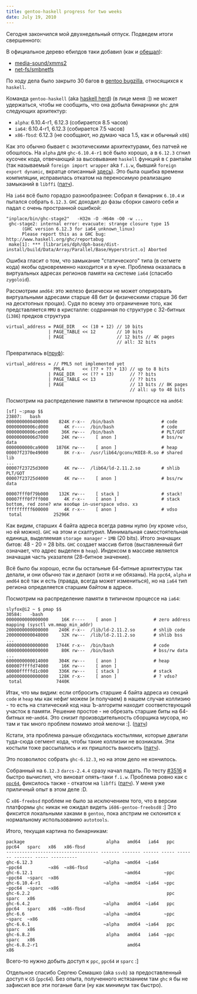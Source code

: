 ```yaml
---
title: gentoo-haskell progress for two weeks
date: July 19, 2010
---
```


Сегодня закончился мой двухнедельный отпуск. Подведем итоги свершенного:

В официальное дерево ебилдов таки добавил (как и [обещал](/2009/12/11/gentoo-new-dev-request/)):

*   [media-sound/xmms2](http://packages.gentoo.org/package/media-sound/xmms2)
*   [net-fs/smbnetfs](http://packages.gentoo.org/package/net-fs/smbnetfs)

По ходу дела было закрыто 30 багов в [gentoo bugzilla](http://bugs.gentoo.org), относящихся к `haskell`.

Команда `gentoo-haskell` (aka [haskell herd](http://www.gentoo.org/proj/en/prog_lang/haskell/index.xml))
(в лице меня :]) не может удержаться, чтобы не сообщить, что она добыла бинарники `ghc` для следующих архитектур:

*   `alpha`: 6.10.4-r1, 6.12.3 (собирается 8.5 часов)
*   `ia64`: 6.10.4-r1, 6.12.3 (собирается 7.5 часов)
*   `x86-fbsd`: 6.12.3 (не сообщают, но думаю часа 1.5, как и обычный `x86`)

Как это обычно бывает с экзотическими архитектурами, без патчей не обошлось.<!--more-->
На `alpha` для `ghc-6.10.4-r1` всё было хорошо, а в `6.12.3` сгнил кусочек кода,
отвечающий за высовывание `haskell` функций в `C` рантайм (так называемый
`foreign import wrapper` aka `f.i.w`, бывший `foreign export dynamic`,
вкратце описанный [здесь](/2010/04/02/ghc-fixing-libffi-on-powerpc64/)).
Это была ошибка времени компиляции, исправилась откатом на переносимую
реализацию замыканий в `libffi` ([патч](http://darcs.haskell.org/cgi-bin/darcsweb.cgi?r=ghc;a=darcs_commitdiff;h=20100708065318-6895e-1e7f098b8589da683d6aa48ee7165d0760b2686d.gz)).

На `ia64` всё было горадзо разнообразнее:
Собрал я бинарник `6.10.4` и пытался собрать `6.12.3`. `GHC` доходил до фазы сборки
самого себя и падал с очень пространной ошибкой:

~~~~
"inplace/bin/ghc-stage2"   -H32m -O -H64m -O0 -w ...
 ghc-stage2: internal error: evacuate: strange closure type 15
      (GHC version 6.12.3 for ia64_unknown_linux)
      Please report this as a GHC bug:  http://www.haskell.org/ghc/reportabug
 make[1]: *** [libraries/dph/dph-base/dist-install/build/Data/Array/Parallel/Base/Hyperstrict.o] Aborted
~~~~

Ошибка гласит о том, что замыкание "статического" типа (в сегмете кода) якобы одновременно находится и в куче.
Проблема оказалась в виртуальных адресах регионов памяти на системе `ia64` (спасибо `zygoloid`).

Рассмотрим `amd64`: это железо физически не может оперировать виртуальными адресами старше 48 бит
(и физическими старше 36 бит на десктопных процах). Судя по всему это ограничение того, как
представляется `MMU` в кристалле: содранная по структуре с 32-битных (`i386`) предков структура

    virtual_address = PAGE_DIR   << (10 + 12) // 10 bits
                    | PAGE_TABLE << 12        // 10 bits
                    | PAGE                    // 12 bits // 4K pages
                                              // all: 32 bits

Превратилась в([пруф](http://en.wikipedia.org/wiki/X86-64#Page_table_structure)):

    virtual_address = // PML5 not implemented yet
                      PML4       << (?? + ?? + 13) // up to 8 bits
                    | PAGE_DIR   << (?? + 13)      // ?? bits
                    | PAGE_TABLE << 13             // ?? bits
                    | PAGE                         // 13 bits // 8K pages
                                                   // all: up to 48 bits

Посмотрим на распределение памяти в типичном процессе на `amd64`:

~~~~
[sf] ~:pmap $$
23807:   bash
0000000000400000    824K r-x--  /bin/bash                  # code
00000000006cd000      4K r----  /bin/bash                  # code
00000000006ce000     36K rw---  /bin/bash                  # PLT/GOT
00000000006d7000     24K rw---    [ anon ]                 # bss/rw data
0000000000ca9000   1876K rw---    [ anon ]                 # heap
00007f2370e49000      8K r-x--  /usr/lib64/gconv/KOI8-R.so # shared lib
...
00007f23725d3000      4K rw---  /lib64/ld-2.11.2.so        # shlib PLT/GOT
00007f23725d4000      4K rw---    [ anon ]                 # bss/rw data

00007fff0f79b000    132K rw---    [ stack ]                # stack!
00007fff0f7ff000      4K r-x--    [ anon ]                 # stack bottom, red zone? или вообще in-userspace vdso. хз
ffffffffff600000      4K r-x--    [ anon ]                 # vdso
 total            25296K
~~~~

Как видим, старших 4 байта адреса всегда равны нулю (ну кроме `vdso`, но ей можно).
`GHC` на этом и схалтурил. Минимальная самостоятельная единица, выделяемая `storage manager` - `1MB` (20 bits).
Итого значащих битов: 48 - 20 = 28 bits. `GHC` создает массив битов (выставленный бит означает,
что адрес выделен в `heap`). Индексом в массиве является значащая часть указателя (28-битное значение).

Всё было бы хорошо, если бы остальные 64-битные архитектуры так делали, и они обычно так и делают (хотя и не обязаны).
На `ppc64`, `alpha` и `amd64` всё так и есть (правда, всегда может измениться),
но на `ia64` тип региона определяется старшим байтом в адресе.

Посмотрим на распределение памяти в типичном процессе на `ia64`:

~~~~
slyfox@i2 ~ $ pmap $$
30584:   -bash
0000000000000000     16K r----    [ anon ]              # zero address mapping (sysctl vm.mmap_min_addr)
2000000000000000    240K r-x--  /lib/ld-2.11.2.so       # shlib code
2000000000048000     32K rw---  /lib/ld-2.11.2.so       # shlib bss
...
4000000000000000   1744K r-x--  /bin/bash               # code
6000000000000000     80K rw---  /bin/bash               # bss/rw data
...
6000000000014000    304K rw---    [ anon ]              # heap
600007ffffd74000     16K rw---    [ anon ]
60000fffffd1c000    336K rw---    [ stack ]             # stack
a000000000000000    128K r-x--    [ anon ]              # ? vdso?
 total             7440K
~~~~

Итак, что мы видим: если отбросить старшие 4 байта адреса из секций `code` и `heap` мы как нефиг
можем (и получаем) в нашем случае коллизию - то есть на статический код наш Ъ-алгоритм находит
соответствующий участок в памяти. Решение простое - не обрезать старшие биты на 64-битных не-`amd64`.
Это снизит производительность сборщика мусора, но там и так много проблем помимо этой мелочи :]. ([патч](http://darcs.haskell.org/cgi-bin/darcsweb.cgi?r=ghc;a=darcs_commitdiff;h=20100709115917-6895e-c85e49343d85060ec90f07edd4fcef1d84a9ef3a.gz))

Кстати, эта проблема раньше обходилась костылями, которые двигали туда-сюда сегмент кода, чтобы такие
коллизии не возникали. Эти костыли тоже рассыпались и их пришлость выкосить ([патч](http://darcs.haskell.org/cgi-bin/darcsweb.cgi?r=ghc;a=darcs_commitdiff;h=20100708180943-6895e-d32465a82d9ef3a8197f1a9440809ffd948b1e54.gz)).

Это позволилос собрать `ghc-6.12.3`, но на этом дело не кончилось.

Собранный на `6.12.3` `darcs-2.4.4` сразу начал падать. По тесту [#3516](http://hackage.haskell.org/trac/ghc/ticket/3516)
я быстро вычислил, что виноват опять-таки `f.i.w`.
Проблема ровно как с [`ppc64`](/2010/04/02/ghc-fixing-libffi-on-powerpc64/),
фиксилось также - откатом на `libffi` ([патч](http://darcs.haskell.org/cgi-bin/darcsweb.cgi?r=ghc;a=darcs_commitdiff;h=20100709213922-6895e-cd19f733b120f43137ac7ed811187a550eb5b668.gz)).
У меня уже приличный опыт в этом деле :D.

С `x86-freebsd` проблем не было за исключением того, что в версии платформы `ghc` никак не ожидал видеть
`i686-gentoo-freebsd8` :]
Это фиксится локальными хаками в `gentoo`, пока апстрим не склонится к нормальному использованию `autotools`.

Итого, текущая картина по бинарникам:

~~~~
package                               alpha   amd64   ia64   ppc   ppc64   sparc   x86   x86-fbsd
----------------------------------- ------- ------- ------ ----- ------- ------- ----- ----------
ghc-6.12.3                           ~alpha  ~amd64  ~ia64        ~ppc64          ~x86  ~x86-fbsd
ghc-6.12.1                                   ~amd64         ~ppc  ~ppc64  ~sparc  ~x86           
ghc-6.10.4-r1                        ~alpha  ~amd64  ~ia64  ~ppc  ~ppc64  ~sparc  ~x86           
ghc-6.2.2                                                    ppc           sparc   x86           
ghc-6.4.2                            ~alpha   amd64  ~ia64   ppc   ppc64   sparc   x86  ~x86-fbsd
ghc-6.6                              ~alpha  ~amd64         ~ppc          ~sparc  ~x86           
ghc-6.6.1                            ~alpha   amd64  ~ia64   ppc           sparc   x86           
ghc-6.8.2                             alpha   amd64   ia64  ~ppc           sparc   x86           
ghc-6.8.2-r1                                  amd64                                x86           
~~~~

Всего-то нужно добыть доступ к `ppc`, `ppc64` и `sparc` :]

Отдельное спасибо Сергею Семашко (aka `ssvb`) за предоставленный доступ к `G5` (`ppc64`).
Без опыта, полученного истязанием там `ghc` я бы не зафиксил все эти поганые
баги (ну как минимум так быстро).
